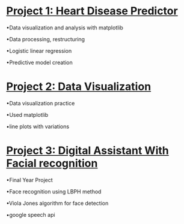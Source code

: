 # [Project 1: Heart Disease Predictor](https://github.com/DolrajRijal/Python-Projects/blob/6cc2cbcbc7874904bc45661edd2e2e95ac3e2a0d/Heart_Disease_Predictor.ipynb)
 
•Data visualization and analysis with matplotlib
 
•Data processing, restructuring
 
•Logistic linear regression 
 
•Predictive model creation

# [Project 2: Data Visualization](https://github.com/DolrajRijal/helloworld/main/Data_visualization2.ipynb)

•Data visualization practice

•Used matplotlib

•line plots with variations

# [Project 3: Digital Assistant With Facial recognition](https://github.com/Dolraj/Artificial_assistant)

•Final Year Project

•Face recognition using LBPH method

•Viola Jones algorithm for face detection

•google speech api
